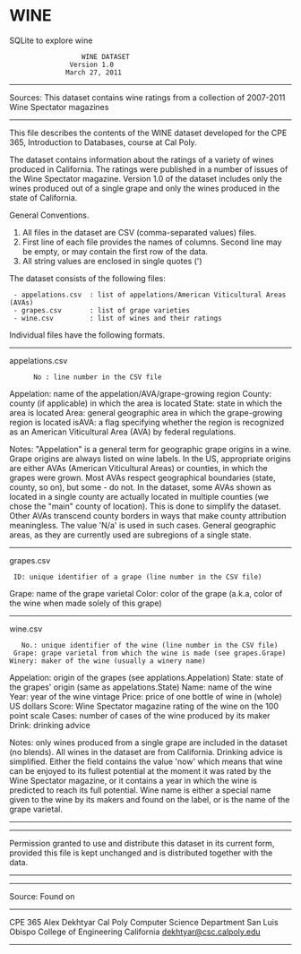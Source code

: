 # WINE
SQLite to explore wine 

		              WINE DATASET
                   Version 1.0
                  March 27, 2011
************************************************************
Sources:  This dataset contains wine ratings from a
          collection of 2007-2011 Wine Spectator magazines 

************************************************************

This file describes the contents of the WINE dataset
developed for the CPE 365, Introduction to Databases,
course at Cal Poly.

The dataset contains information about the ratings of a variety of
wines produced in California. The ratings were published
in a number of issues of the Wine Spectator magazine.  Version 1.0
of the dataset includes only the wines produced out of a single grape
and only the wines produced in the state of California.


General Conventions.

 1. All files in the dataset are CSV (comma-separated values) files.
 2. First line of each file provides the names of
    columns. Second line may be empty, or may contain
    the first row of the data.
 3. All string values are enclosed in single quotes (')


  The dataset consists of the following files:

     - appelations.csv  : list of appelations/American Viticultural Areas (AVAs)
     - grapes.csv       : list of grape varieties
     - wine.csv         : list of wines and their ratings


 Individual files have the following formats.

**************************************************************************

appelations.csv

          No : line number in the CSV file  
   Appelation: name of the appelation/AVA/grape-growing region
       County: county (if applicable) in which the area is located
        State: state in which the area is located
         Area: general geographic area in which the grape-growing region is located
        isAVA: a flag specifying whether the region is recognized as an American
               Viticultural Area (AVA) by federal regulations.

Notes: "Appelation" is a general term for geographic grape origins in a wine.
       Grape origins are always listed on wine labels. 
       In the US, appropriate origins are either AVAs (American Viticultural Areas)
       or counties, in which the grapes were grown. Most AVAs respect geographical
       boundaries (state, county, so on), but some - do not. 
       In the dataset, some AVAs shown as located in a single county are actually
       located in multiple counties (we chose the "main" county of location).
       This is done to simplify the dataset. Other AVAs transcend county borders
       in ways that make county attribution meaningless. The value 'N/a' is used
       in such cases.  General geographic areas, as they are currently used
       are subregions of a single state. 

**************************************************************************

grapes.csv

     ID: unique identifier of a grape (line number in the CSV file)
  Grape: name of the grape varietal
  Color: color of the grape (a.k.a, color of the wine when made solely of
         this grape)

**************************************************************************

wine.csv

       No.: unique identifier of the wine (line number in the CSV file)
     Grape: grape varietal from which the wine is made (see grapes.Grape)
    Winery: maker of the wine (usually a winery name)
Appelation: origin of the grapes (see applations.Appelation)
     State: state of the grapes' origin (same as appelations.State)
      Name: name of the wine
      Year: year of the wine vintage
     Price: price of one bottle of wine in (whole) US dollars
     Score: Wine Spectator magazine rating of the wine on the 100 point scale
     Cases: number of cases of the wine produced by its maker
     Drink: drinking advice

Notes: only wines produced from a single grape are included in the dataset (no blends).
All wines in the dataset are from California. Drinking advice is simplified. Either
the field contains the value 'now' which means that wine can be enjoyed to its fullest
potential at the moment it was rated by the Wine Spectator magazine, or
it contains a year in which the wine is predicted to reach its full potential.
Wine name is either a special name given to the wine by its makers and found on
the label, or is the name of the grape varietal.

**************************************************************************
**************************************************************************

Permission granted to use and distribute this dataset in its current form, 
provided this file  is kept unchanged and is distributed together with the 
data.

**************************************************************************
**************************************************************************

Source:
Found on
*****************************************************
CPE 365                                 Alex Dekhtyar
Cal Poly		  Computer Science Department
San Luis Obispo                College of Engineering 
California                   dekhtyar@csc.calpoly.edu   
*****************************************************
